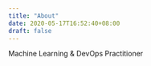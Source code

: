 ```yaml
---
title: "About"
date: 2020-05-17T16:52:40+08:00
draft: false
---
```


Machine Learning & DevOps Practitioner

